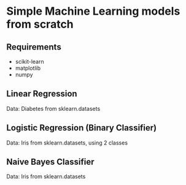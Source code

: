 # Simple Machine Learning models from scratch

## Requirements

-   scikit-learn
-   matplotlib
-   numpy

## Linear Regression

Data: Diabetes from sklearn.datasets

## Logistic Regression (Binary Classifier)

Data: Iris from sklearn.datasets, using 2 classes

## Naive Bayes Classifier

Data: Iris from sklearn.datasets
